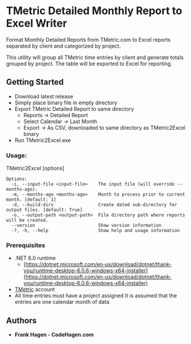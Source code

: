 # TMetric Detailed Monthly Report to Excel Writer

Format Monthly Detailed Reports from TMetric.com to Excel reports separated by client and categorized by project.

This utility will group all TMetric time entries by client and generate totals grouped by project.  The table will be exported to Excel for reporting.

## Getting Started

- Download latest release
- Simply place binary file in empty directory
- Export TMetric Detailed Report to same directory
  - Reports -> Detailed Report
  - Select Calendar -> Last Month
  - Export -> As CSV, downloaded to same directory as TMetric2Excel binary
- Run TMetric2Excel.exe


### Usage:
  TMetric2Excel [options]

```
Options:
  -i, --input-file <input-file>    The input file (will override --months-ago).
  -m, --months-ago <months-ago>    Month to process prior to current month. [default: 1]
  -d, --build-dirs                 Create dated sub-directory for output files. [default: True]
  -o, --output-path <output-path>  File directory path where reports will be created.
  --version                        Show version information
  -?, -h, --help                   Show help and usage information
```

### Prerequisites
- .NET 6.0 runtime 
  - [https://dotnet.microsoft.com/en-us/download/dotnet/thank-you/runtime-desktop-6.0.6-windows-x64-installer](https://dotnet.microsoft.com/en-us/download/dotnet/thank-you/runtime-desktop-6.0.6-windows-x64-installer)
- [TMetric](https://app.tmetric.com/) account
- All time entries must have a project assigned
It is assumed that the entries are one calendar month of data



## Authors

* **Frank Hagen - CodeHagen.com**

